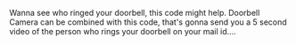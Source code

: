 Wanna see who ringed your doorbell, this code might help.
Doorbell Camera can be combined with this code, that's gonna 
send you a 5 second video of the person who rings your doorbell
on your mail id....
